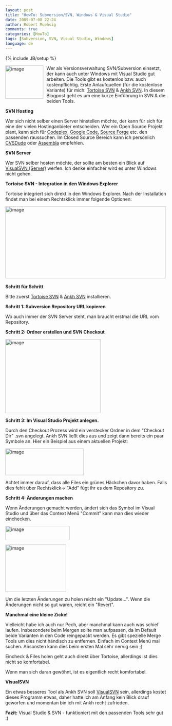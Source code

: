 ```yaml
---
layout: post
title: "HowTo: Subversion/SVN, Windows & Visual Studio"
date: 2009-07-08 22:24
author: Robert Muehsig
comments: true
categories: [HowTo]
tags: [Subversion, SVN, Visual Studio, Windows]
language: de
---
```

{% include JB/setup %}
<p><a href="{{BASE_PATH}}/assets/wp-images-de/image771.png"><img style="border-right: 0px; border-top: 0px; margin: 0px 10px 0px 0px; border-left: 0px; border-bottom: 0px" height="103" alt="image" src="{{BASE_PATH}}/assets/wp-images-de/image-thumb749.png" width="118" align="left" border="0"></a>Wer als Versionsverwaltung SVN/Subversion einsetzt, der kann auch unter Windows mit Visual Studio gut arbeiten. Die Tools gibt es kostenlos bzw. auch kostenpflichtig. Erste Anlaufquellen (für die kostenlose Variante) für mich: <a href="http://tortoisesvn.tigris.org/">Tortoise SVN</a> &amp; <a href="http://ankhsvn.open.collab.net/">Ankh SVN</a>. In diesem Blogpost geht es um eine kurze Einführung in SVN &amp; die beiden Tools.</p><p><strong>SVN Hosting</strong></p> <p>Wer sich nicht selber einen Server hinstellen möchte, der kann für sich für eine der vielen Hostinganbieter entscheiden. Wer ein Open Source Projekt plant, kann sich für <a href="http://www.codeplex.com/">Codeplex</a>, <a href="http://code.google.com/intl/de-DE/projecthosting/">Google Code</a>, <a href="http://sourceforge.net/">Source Forge</a> etc. den passenden raussuchen. Im Closed Source Bereich kann ich persönlich <a href="http://cvsdude.com/">CVSDude</a> oder <a href="http://www.assembla.com/">Assembla</a> empfehlen.</p> <p><strong>SVN Server</strong></p> <p>Wer SVN selber hosten möchte, der sollte am besten ein Blick auf <a href="http://www.visualsvn.com/">VisualSVN (Server)</a> werfen. Ich denke einfacher wird es unter Windows nicht gehen.</p> <p><strong>Tortoise SVN - Integration in den Windows Explorer</strong></p> <p>Tortoise integriert sich direkt in den Windows Explorer. Nach der Installation findet man bei einem Rechtsklick immer folgende Optionen:</p> <p><a href="{{BASE_PATH}}/assets/wp-images-de/image772.png"><img style="border-right: 0px; border-top: 0px; border-left: 0px; border-bottom: 0px" height="224" alt="image" src="{{BASE_PATH}}/assets/wp-images-de/image-thumb750.png" width="499" border="0"></a>&nbsp;</p> <p><strong>Schritt für Schritt </strong></p> <p>Bitte zuerst <a href="http://tortoisesvn.tigris.org/">Tortoise SVN</a> &amp; <a href="http://ankhsvn.open.collab.net/">Ankh SVN</a> installieren.</p> <p><strong>Schritt 1: Subversion Repository URL kopieren</strong></p> <p>Wo auch immer der SVN Server steht, man braucht erstmal die URL vom Repository. </p> <p><strong>Schritt 2: Ordner erstellen und SVN Checkout</strong></p> <p><a href="{{BASE_PATH}}/assets/wp-images-de/image773.png"><img style="border-right: 0px; border-top: 0px; border-left: 0px; border-bottom: 0px" height="230" alt="image" src="{{BASE_PATH}}/assets/wp-images-de/image-thumb751.png" width="297" border="0"></a> </p> <p><strong>Schritt 3: Im Visual Studio Projekt anlegen.</strong> </p> <p>Durch den Checkout Prozess wird ein verstecker Ordner in dem "Checkout Dir" .svn angelegt. Ankh SVN ließt dies aus und zeigt dann bereits ein paar Symbole an. Hier ein Beispiel aus einem aktuellen Projekt:</p> <p><a href="{{BASE_PATH}}/assets/wp-images-de/image774.png"><img style="border-right: 0px; border-top: 0px; border-left: 0px; border-bottom: 0px" height="83" alt="image" src="{{BASE_PATH}}/assets/wp-images-de/image-thumb752.png" width="244" border="0"></a> </p> <p>Achtet immer darauf, dass alle Files ein grünes Häckchen davor haben. Falls dies fehlt über Rechtsklick-&gt; "Add" fügt ihr es dem Repository zu.</p> <p><strong>Schritt 4: Änderungen machen</strong></p> <p>Wenn Änderungen gemacht werden, ändert sich das Symbol im Visual Studio und über das Context Menü "Commit" kann man dies wieder einchecken.</p> <p><a href="{{BASE_PATH}}/assets/wp-images-de/image775.png"><img style="border-right: 0px; border-top: 0px; border-left: 0px; border-bottom: 0px" height="44" alt="image" src="{{BASE_PATH}}/assets/wp-images-de/image-thumb753.png" width="200" border="0"></a> </p> <p><a href="{{BASE_PATH}}/assets/wp-images-de/image776.png"><img style="border-right: 0px; border-top: 0px; border-left: 0px; border-bottom: 0px" height="147" alt="image" src="{{BASE_PATH}}/assets/wp-images-de/image-thumb754.png" width="189" border="0"></a> </p> <p>Um die letzten Änderungen zu holen reicht ein "Update...". Wenn die Änderungen nicht so gut waren, reicht ein "Revert".</p> <p><strong>Manchmal eine kleine Zicke!</strong></p> <p>Vielleicht habe ich auch nur Pech, aber manchmal kann auch was schief laufen. Insbesondere beim Mergen sollte man aufpassen, da im Default beide Varianten in den Code reingepackt werden. Es gibt spezielle Merge Tools um dies nicht händisch zu entfernen. Einfach im Context Menü mal suchen. Ansonsten kann dies beim ersten Mal sehr nervig sein ;)</p> <p>Eincheck &amp; Files holen geht auch direkt über Tortoise, allerdings ist dies nicht so komfortabel. </p> <p>Wenn man sich daran gewöhnt, ist es eigentlich recht komfortabel.</p> <p><strong>VisualSVN</strong></p> <p>Ein etwas besseres Tool als Ankh SVN soll <a href="http://www.visualsvn.com/">VisualSVN</a> sein, allerdings kostet dieses Programm etwas, daher hatte ich am Anfang kein Blick drauf geworfen und momentan bin ich mit Ankh recht zufrieden.</p> <p><strong>Fazit:</strong> Visual Studio &amp; SVN - funktioniert mit den passenden Tools sehr gut :)</p>
